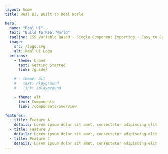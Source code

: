 ```yaml
---
layout: home
title: Real UI, Built to Real World

hero:
  name: "Real UI"
  text: "Build to Real World"
  tagline: CSS Variable Based · Single Component Importing · Easy to Customize
  image:
    src: /logo.svg
    alt: Real UI Logo
  actions:
    - theme: brand
      text: Getting Started
      link: /guide/

    # - theme: alt
    #   text: Playground
    #   link: /playground

    - theme: alt
      text: Components
      link: /components/overview

features:
  - title: Feature A
    details: Lorem ipsum dolor sit amet, consectetur adipiscing elit
  - title: Feature B
    details: Lorem ipsum dolor sit amet, consectetur adipiscing elit
  - title: Feature C
    details: Lorem ipsum dolor sit amet, consectetur adipiscing elit
---
```

